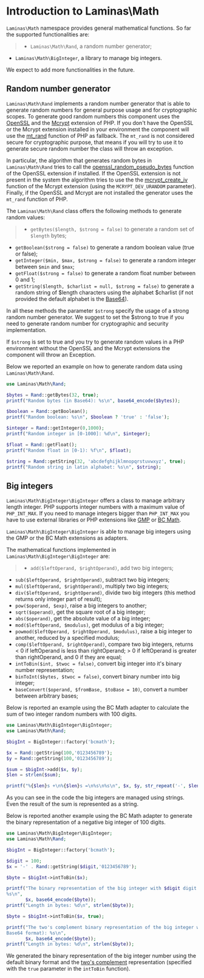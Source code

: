 # Introduction to Laminas\\Math

`Laminas\Math` namespace provides general mathematical functions. So far the supported functionalities
are:

> -   `Laminas\Math\Rand`, a random number generator;
- `Laminas\Math\BigInteger`, a library to manage big integers.

We expect to add more functionalities in the future.

## Random number generator

`Laminas\Math\Rand` implements a random number generator that is able to generate random numbers for
general purpose usage and for cryptographic scopes. To generate good random numbers this component
uses the [OpenSSL](http://php.net/manual/en/book.openssl.php) and the
[Mcrypt](http://it.php.net/manual/en/book.mcrypt.php) extension of PHP. If you don't have the
OpenSSL or the Mcrypt extension installed in your environment the component will use the
[mt\_rand](http://it.php.net/manual/en/function.mt-rand.php) function of PHP as fallback. The
`mt_rand` is not considered secure for cryptographic purpose, that means if you will try to use it
to generate secure random number the class will throw an exception.

In particular, the algorithm that generates random bytes in `Laminas\Math\Rand` tries to call the
[openssl\_random\_pseudo\_bytes](http://it.php.net/manual/en/function.openssl-random-pseudo-bytes.php)
function of the OpenSSL extension if installed. If the OpenSSL extension is not present in the
system the algorithm tries to use the the
[mcrypt\_create\_iv](http://it.php.net/manual/en/function.mcrypt-create-iv.php) function of the
Mcrypt extension (using the `MCRYPT_DEV_URANDOM` parameter). Finally, if the OpenSSL and Mcrypt are
not installed the generator uses the `mt_rand` function of PHP.

The `Laminas\Math\Rand` class offers the following methods to generate random values:

> -   `getBytes($length, $strong = false)` to generate a random set of `$length` bytes;
- `getBoolean($strong = false)` to generate a random boolean value (true or false);
- `getInteger($min, $max, $strong = false)` to generate a random integer between `$min` and `$max`;
- `getFloat($strong = false)` to generate a random float number between 0 and 1;
- `getString($length, $charlist = null, $strong = false)` to generate a random string of $length
characters using the alphabet $charlist (if not provided the default alphabet is the
[Base64](http://en.wikipedia.org/wiki/Base64)).

In all these methods the parameter `$strong` specify the usage of a strong random number generator.
We suggest to set the $strong to true if you need to generate random number for cryptographic and
security implementation.

If `$strong` is set to true and you try to generate random values in a PHP environment without the
OpenSSL and the Mcrypt extensions the component will throw an Exception.

Below we reported an example on how to generate random data using `Laminas\Math\Rand`.

```php
use Laminas\Math\Rand;

$bytes = Rand::getBytes(32, true);
printf("Random bytes (in Base64): %s\n", base64_encode($bytes));

$boolean = Rand::getBoolean();
printf("Random boolean: %s\n", $boolean ? 'true' : 'false');

$integer = Rand::getInteger(0,1000);
printf("Random integer in [0-1000]: %d\n", $integer);

$float = Rand::getFloat();
printf("Random float in [0-1): %f\n", $float);

$string = Rand::getString(32, 'abcdefghijklmnopqrstuvwxyz', true);
printf("Random string in latin alphabet: %s\n", $string);
```

## Big integers

`Laminas\Math\BigInteger\BigInteger` offers a class to manage arbitrary length integer. PHP supports
integer numbers with a maximum value of `PHP_INT_MAX`. If you need to manage integers bigger than
`PHP_INT_MAX` you have to use external libraries or PHP extensions like
[GMP](http://www.php.net/manual/en/book.gmp.php) or [BC
Math](http://www.php.net/manual/en/book.bc.php).

`Laminas\Math\BigInteger\BigInteger` is able to manage big integers using the GMP or the BC Math
extensions as adapters.

The mathematical functions implemented in `Laminas\Math\BigInteger\BigInteger` are:

> -   `add($leftOperand, $rightOperand)`, add two big integers;
- `sub($leftOperand, $rightOperand)`, subtract two big integers;
- `mul($leftOperand, $rightOperand)`, multiply two big integers;
- `div($leftOperand, $rightOperand)`, divide two big integers (this method returns only integer part
of result);
- `pow($operand, $exp)`, raise a big integers to another;
- `sqrt($operand)`, get the square root of a big integer;
- `abs($operand)`, get the absolute value of a big integer;
- `mod($leftOperand, $modulus)`, get modulus of a big integer;
- `powmod($leftOperand, $rightOperand, $modulus)`, raise a big integer to another, reduced by a
specified modulus;
- `comp($leftOperand, $rightOperand)`, compare two big integers, returns &lt; 0 if leftOperand is
less than rightOperand; &gt; 0 if leftOperand is greater than rightOperand, and 0 if they are equal;
- `intToBin($int, $twoc = false)`, convert big integer into it's binary number representation;
- `binToInt($bytes, $twoc = false)`, convert binary number into big integer;
- `baseConvert($operand, $fromBase, $toBase = 10)`, convert a number between arbitrary bases;

Below is reported an example using the BC Math adapter to calculate the sum of two integer random
numbers with 100 digits.

```php
use Laminas\Math\BigInteger\BigInteger;
use Laminas\Math\Rand;

$bigInt = BigInteger::factory('bcmath');

$x = Rand::getString(100,'0123456789');
$y = Rand::getString(100,'0123456789');

$sum = $bigInt->add($x, $y);
$len = strlen($sum);

printf("%{$len}s +\n%{$len}s =\n%s\n%s\n", $x, $y, str_repeat('-', $len), $sum);
```

As you can see in the code the big integers are managed using strings. Even the result of the sum is
represented as a string.

Below is reported another example using the BC Math adapter to generate the binary representation of
a negative big integer of 100 digits.

```php
use Laminas\Math\BigInteger\BigInteger;
use Laminas\Math\Rand;

$bigInt = BigInteger::factory('bcmath');

$digit = 100;
$x = '-' . Rand::getString($digit,'0123456789');

$byte = $bigInt->intToBin($x);

printf("The binary representation of the big integer with $digit digit:\n%s\nis (in Base64 format):
%s\n",
       $x, base64_encode($byte));
printf("Length in bytes: %d\n", strlen($byte));

$byte = $bigInt->intToBin($x, true);

printf("The two's complement binary representation of the big integer with $digit digit:\n%s\nis (in
Base64 format): %s\n",
       $x, base64_encode($byte));
printf("Length in bytes: %d\n", strlen($byte));
```

We generated the binary representation of the big integer number using the default binary format and
the [two's complement](http://en.wikipedia.org/wiki/Two%27s_complement) representation (specified
with the `true` parameter in the `intToBin` function).
